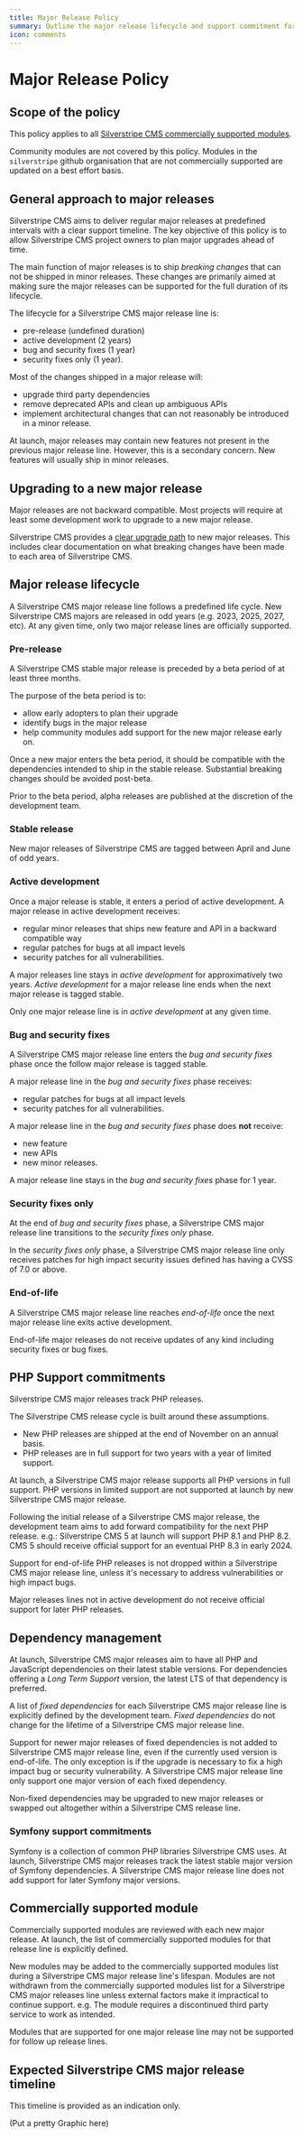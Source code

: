 ```yaml
---
title: Major Release Policy
summary: Outline the major release lifecycle and support commitment for Silverstripe CMS
icon: comments
---
```


# Major Release Policy

## Scope of the policy

This policy applies to all [Silverstripe CMS commercially supported modules](https://www.silverstripe.org/software/addons/silverstripe-commercially-supported-module-list/).

Community modules are not covered by this policy. Modules in the `silverstripe` github organisation that are not commercially supported are updated on a best effort basis.

## General approach to major releases

Silverstripe CMS aims to deliver regular major releases at predefined intervals with a clear support timeline. The key objective of this policy is to allow Silverstripe CMS project owners to plan major upgrades ahead of time.

The main function of major releases is to ship *breaking changes* that can not be shipped in minor releases. These changes are primarily aimed at making sure the major releases can be supported for the full duration of its lifecycle.

The lifecycle for a Silverstripe CMS major release line is:
- pre-release (undefined duration)
- active development (2 years)
- bug and security fixes (1 year)
- security fixes only (1 year).

Most of the changes shipped in a major release will:
- upgrade third party dependencies
- remove deprecated APIs and clean up ambiguous APIs
- implement architectural changes that can not reasonably be introduced in a minor release.

At launch, major releases may contain new features not present in the previous major release line. However, this is a secondary concern. New features will usually ship in minor releases.

## Upgrading to a new major release

Major releases are not backward compatible. Most projects will require at least some development work to upgrade to a new major release.

Silverstripe CMS provides a [clear upgrade path](/upgrading) to new major releases. This includes clear documentation on what breaking changes have been made to each area of Silverstripe CMS.

## Major release lifecycle

A Silverstripe CMS major release line follows a predefined life cycle. New Silverstripe CMS majors are released in odd years (e.g. 2023, 2025, 2027, etc). At any given time, only two major release lines are officially supported.

### Pre-release

A Silverstripe CMS stable major release is preceded by a beta period of at least three months.

The purpose of the beta period is to:

- allow early adopters to plan their upgrade
- identify bugs in the major release
- help community modules add support for the new major release early on.

Once a new major enters the beta period, it should be compatible with the dependencies intended to ship in the stable release. Substantial breaking changes should be avoided post-beta.

Prior to the beta period, alpha releases are published at the discretion of the development team.

### Stable release

New major releases of Silverstripe CMS are tagged between April and June of odd years.

### Active development

Once a major release is stable, it enters a period of active development. A major release in active development receives:
- regular minor releases that ships new feature and API in a backward compatible way
- regular patches for bugs at all impact levels
- security patches for all vulnerabilities.

A major releases line stays in *active development* for approximatively two years. *Active development* for a major release line ends when the next major release is tagged stable.

Only one major release line is in *active development* at any given time.

### Bug and security fixes

A Silverstripe CMS major release line enters the *bug and security fixes* phase once the follow major release is tagged stable.

A major release line in the *bug and security fixes* phase receives:
- regular patches for bugs at all impact levels
- security patches for all vulnerabilities.

A major release line in the *bug and security fixes* phase does **not** receive:
- new feature
- new APIs
- new minor releases.

A major release line stays in the *bug and security fixes* phase for 1 year.

### Security fixes only

At the end of *bug and security fixes* phase, a Silverstripe CMS major release line transitions to the *security fixes only* phase.

In the *security fixes only* phase, a Silverstripe CMS major release line only receives patches for high impact security issues defined has having a CVSS of 7.0 or above.

### End-of-life

A Silverstripe CMS major release line reaches *end-of-life* once the next major release line exits active development.

End-of-life major releases do not receive updates of any kind including security fixes or bug fixes.

## PHP Support commitments

Silverstripe CMS major releases track PHP releases. 

The Silverstripe CMS release cycle is built around these assumptions.

- New PHP releases are shipped at the end of November on an annual basis.
- PHP releases are in full support for two years with a year of limited support. 

At launch, a Silverstripe CMS major release supports all PHP versions in full support. PHP versions in limited support are not supported at launch by new Silverstripe CMS major release.

Following the initial release of a Silverstripe CMS major release, the development team aims to add forward compatibility for the next PHP release. e.g.: Silverstripe CMS 5 at launch will support PHP 8.1 and PHP 8.2. CMS 5 should receive official support for an eventual PHP 8.3 in early 2024.

Support for end-of-life PHP releases is not dropped within a Silverstripe CMS major release line, unless it's necessary to address vulnerabilities or high impact bugs.

Major releases lines not in active development do not receive official support for later PHP releases.

## Dependency management

At launch, Silverstripe CMS major releases aim to have all PHP and JavaScript dependencies on their latest stable versions. For dependencies offering a *Long Term Support* version, the latest LTS of that dependency is preferred.

A list of *fixed dependencies* for each Silverstripe CMS major release line is explicitly defined by the development team. *Fixed dependencies* do not change for the lifetime of a Silverstripe CMS major release line.

Support for newer major releases of fixed dependencies is not added to Silverstripe CMS major release line, even if the currently used version is end-of-life. The only exception is if the upgrade is necessary to fix a high impact bug or security vulnerability. A Silverstripe CMS major release line only support one major version of each fixed dependency.

Non-fixed dependencies may be upgraded to new major releases or swapped out altogether within a Silverstripe CMS release line.

### Symfony support commitments

Symfony is a collection of common PHP libraries Silverstripe CMS uses. At launch, Silverstripe CMS major releases track the latest stable major version of Symfony dependencies. A Silverstripe CMS major release line does not add support for later Symfony major versions.

## Commercially supported module

Commercially supported modules are reviewed with each new major release. At launch, the list of commercially supported modules for that release line is explicitly defined.

New modules may be added to the commercially supported modules list during a Silverstripe CMS major release line's lifespan. Modules are not withdrawn from the commercially supported modules list for a Silverstripe CMS major releases line unless external factors make it impractical to continue support. e.g. The module requires a discontinued third party service to work as intended.

Modules that are supported for one major release line may not be supported for follow up release lines.

## Expected Silverstripe CMS major release timeline

This timeline is provided as an indication only.

(Put a pretty Graphic here)